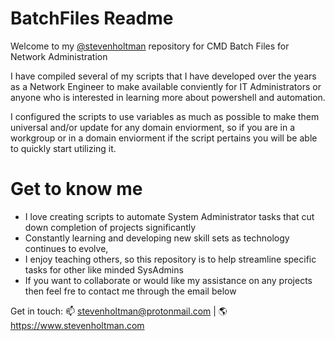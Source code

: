 # BatchFiles Readme
Welcome to my <a href="https://github.com/stevenholtman">@stevenholtman</a> repository for CMD Batch Files for Network Administration

I have compiled several of my scripts that I have developed over the years as a Network Engineer to make available conviently for IT Administrators or anyone who is interested in learning more about powershell and automation.

I configured the scripts to use variables as much as possible to make them universal and/or update for any domain enviorment, so if you are in a workgroup or in a domain enviorment if the script pertains you will be able to quickly start utilizing it.


# Get to know me
- I love creating scripts to automate System Administrator tasks that cut down completion of projects significantly
- Constantly learning and developing new skill sets as technology continues to evolve, 
- I enjoy teaching others, so this repository is to help streamline specific tasks for other like minded SysAdmins
- If you want to collaborate or would like my assistance on any projects then feel fre to contact me through the email below

Get in touch: 📫 stevenholtman@protonmail.com | 🌎 https://www.stevenholtman.com
